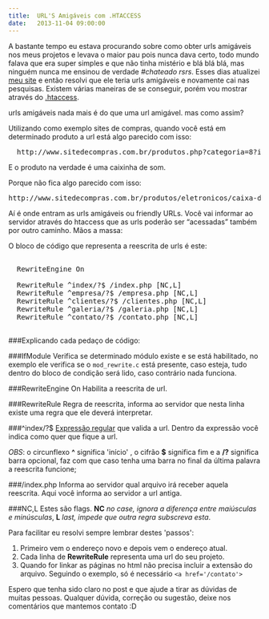 ```yaml
---
title:  URL'S Amigáveis com .HTACCESS
date:   2013-11-04 09:00:00
---
```


A bastante tempo eu estava procurando sobre como obter urls amigáveis nos meus projetos e levava o maior pau pois nunca dava certo, todo mundo falava que era super simples e que não tinha mistério e blá blá blá, mas ninguém nunca me ensinou de verdade *#chateado rsrs*. Esses dias atualizei [meu site](http://thulioph.com/ "Meu site :)") e então resolvi que ele teria urls amigáveis e novamente cai nas pesquisas. Existem várias maneiras de se conseguir, porém vou mostrar através do [.htaccess](http://en.wikipedia.org/wiki/Htaccess "O que é isso?").

urls amigáveis nada mais é do que uma url amigável. mas como assim?

Utilizando como exemplo sites de compras, quando você está em determinado produto a url está algo parecido com isso:

<pre class="lang-html">
  http://www.sitedecompras.com.br/produtos.php?categoria=8?id=13
</pre>

E o produto na verdade é uma caixinha de som.

Porque não fica algo parecido com isso:

<pre class="lang-html">http://www.sitedecompras.com.br/produtos/eletronicos/caixa-de-som</pre>

Aí é onde entram as urls amigáveis ou friendly URLs. Você vai informar ao servidor através do htaccess que as urls poderão ser “acessadas” também por outro caminho. Mãos a massa:

O bloco de código que representa a reescrita de urls é este:

<pre class="lang-html">
<IfModule mod_rewrite.c>
  RewriteEngine On

  RewriteRule ^index/?$ /index.php [NC,L]
  RewriteRule ^empresa/?$ /empresa.php [NC,L]
  RewriteRule ^clientes/?$ /clientes.php [NC,L]
  RewriteRule ^galeria/?$ /galeria.php [NC,L]
  RewriteRule ^contato/?$ /contato.php [NC,L]
</IfModule>
</pre>

###Explicando cada pedaço de código:

###IfModule
Verifica se determinado módulo existe e se está habilitado, no exemplo ele verifica se o `mod_rewrite.c` está presente, caso esteja, tudo dentro do bloco de condição será lido, caso contrário nada funciona.

###RewriteEngine On
Habilita a reescrita de url.

###RewriteRule
Regra de reescrita, informa ao servidor que nesta linha existe uma regra que ele deverá interpretar.

###^index/?$
[Expressão regular](http://pt.wikipedia.org/wiki/Express%C3%A3o_regular "O que é isso?") que valida a url. Dentro da expressão você indica como quer que fique a url.

*OBS*:
o circunflexo **^** significa 'início' , o cifrão **$** significa fim e a **/?** significa barra opcional, faz com que caso tenha uma barra no final da última palavra a reescrita funcione;

###/index.php
Informa ao servidor qual arquivo irá receber aquela reescrita. Aqui você informa ao servidor a url antiga.

###NC,L
Estes são flags. **NC** *no case, ignora a diferença entre maiúsculas e minúsculas*, **L** *last, impede que outra regra subscreva esta*.

Para facilitar eu resolvi sempre lembrar destes 'passos':

1. Primeiro vem o endereço novo e depois vem o endereço atual.
2. Cada linha de **RewriteRule** representa uma url do seu projeto.
3. Quando for linkar as páginas no html não precisa incluir a extensão do arquivo. Seguindo o exemplo, só é necessário `<a href='/contato'>`

Espero que tenha sido claro no post e que ajude a tirar as dúvidas de muitas pessoas. Qualquer dúvida, correção ou sugestão, deixe nos comentários que mantemos contato :D